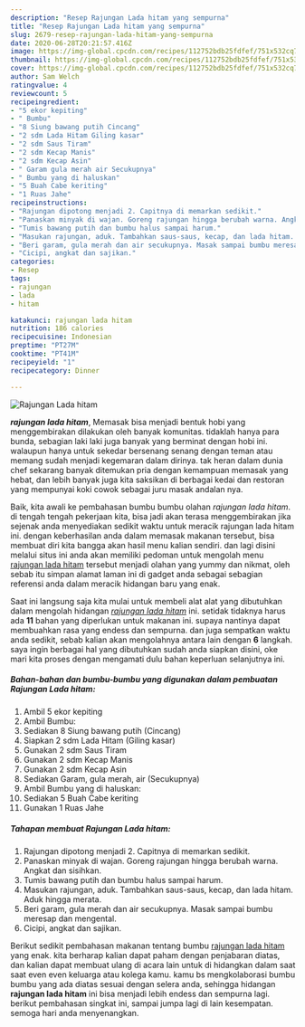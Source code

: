 ```yaml
---
description: "Resep Rajungan Lada hitam yang sempurna"
title: "Resep Rajungan Lada hitam yang sempurna"
slug: 2679-resep-rajungan-lada-hitam-yang-sempurna
date: 2020-06-28T20:21:57.416Z
image: https://img-global.cpcdn.com/recipes/112752bdb25fdfef/751x532cq70/rajungan-lada-hitam-foto-resep-utama.jpg
thumbnail: https://img-global.cpcdn.com/recipes/112752bdb25fdfef/751x532cq70/rajungan-lada-hitam-foto-resep-utama.jpg
cover: https://img-global.cpcdn.com/recipes/112752bdb25fdfef/751x532cq70/rajungan-lada-hitam-foto-resep-utama.jpg
author: Sam Welch
ratingvalue: 4
reviewcount: 5
recipeingredient:
- "5 ekor kepiting"
- " Bumbu"
- "8 Siung bawang putih Cincang"
- "2 sdm Lada Hitam Giling kasar"
- "2 sdm Saus Tiram"
- "2 sdm Kecap Manis"
- "2 sdm Kecap Asin"
- " Garam gula merah air Secukupnya"
- " Bumbu yang di haluskan"
- "5 Buah Cabe keriting"
- "1 Ruas Jahe"
recipeinstructions:
- "Rajungan dipotong menjadi 2. Capitnya di memarkan sedikit."
- "Panaskan minyak di wajan. Goreng rajungan hingga berubah warna. Angkat dan sisihkan."
- "Tumis bawang putih dan bumbu halus sampai harum."
- "Masukan rajungan, aduk. Tambahkan saus-saus, kecap, dan lada hitam. Aduk hingga merata."
- "Beri garam, gula merah dan air secukupnya. Masak sampai bumbu meresap dan mengental."
- "Cicipi, angkat dan sajikan."
categories:
- Resep
tags:
- rajungan
- lada
- hitam

katakunci: rajungan lada hitam 
nutrition: 186 calories
recipecuisine: Indonesian
preptime: "PT27M"
cooktime: "PT41M"
recipeyield: "1"
recipecategory: Dinner

---
```



![Rajungan Lada hitam](https://img-global.cpcdn.com/recipes/112752bdb25fdfef/751x532cq70/rajungan-lada-hitam-foto-resep-utama.jpg)

<b><i>rajungan lada hitam</i></b>, Memasak bisa menjadi bentuk hobi yang menggembirakan dilakukan oleh banyak komunitas. tidaklah hanya para bunda, sebagian laki laki juga banyak yang berminat dengan hobi ini. walaupun hanya untuk sekedar bersenang senang dengan teman atau memang sudah menjadi kegemaran dalam dirinya. tak heran dalam dunia chef sekarang banyak ditemukan pria dengan kemampuan memasak yang hebat, dan lebih banyak juga kita saksikan di berbagai kedai dan restoran yang mempunyai koki cowok sebagai juru masak andalan nya.

Baik, kita awali ke pembahasan bumbu bumbu olahan <i>rajungan lada hitam</i>. di tengah tengah pekerjaan kita, bisa jadi akan terasa menggembirakan jika sejenak anda menyediakan sedikit waktu untuk meracik rajungan lada hitam ini. dengan keberhasilan anda dalam memasak makanan tersebut, bisa membuat diri kita bangga akan hasil menu kalian sendiri. dan lagi disini melalui situs ini anda akan memiliki pedoman untuk mengolah menu <u>rajungan lada hitam</u> tersebut menjadi olahan yang yummy dan nikmat, oleh sebab itu simpan alamat laman ini di gadget anda sebagai sebagian referensi anda dalam meracik hidangan baru yang enak.




Saat ini langsung saja kita mulai untuk membeli alat alat yang dibutuhkan dalam mengolah hidangan <u><i>rajungan lada hitam</i></u> ini. setidak tidaknya harus ada <b>11</b> bahan yang diperlukan untuk makanan ini. supaya nantinya dapat membuahkan rasa yang endess dan sempurna. dan juga sempatkan waktu anda sedikit, sebab kalian akan mengolahnya antara lain dengan <b>6</b> langkah. saya ingin berbagai hal yang dibutuhkan sudah anda siapkan disini, oke mari kita proses dengan mengamati dulu bahan keperluan selanjutnya ini.

<!--inarticleads1-->

##### Bahan-bahan dan bumbu-bumbu yang digunakan dalam pembuatan Rajungan Lada hitam:

1. Ambil 5 ekor kepiting
1. Ambil  Bumbu:
1. Sediakan 8 Siung bawang putih (Cincang)
1. Siapkan 2 sdm Lada Hitam (Giling kasar)
1. Gunakan 2 sdm Saus Tiram
1. Gunakan 2 sdm Kecap Manis
1. Gunakan 2 sdm Kecap Asin
1. Sediakan  Garam, gula merah, air (Secukupnya)
1. Ambil  Bumbu yang di haluskan:
1. Sediakan 5 Buah Cabe keriting
1. Gunakan 1 Ruas Jahe




<!--inarticleads2-->

##### Tahapan membuat Rajungan Lada hitam:

1. Rajungan dipotong menjadi 2. Capitnya di memarkan sedikit.
1. Panaskan minyak di wajan. Goreng rajungan hingga berubah warna. Angkat dan sisihkan.
1. Tumis bawang putih dan bumbu halus sampai harum.
1. Masukan rajungan, aduk. Tambahkan saus-saus, kecap, dan lada hitam. Aduk hingga merata.
1. Beri garam, gula merah dan air secukupnya. Masak sampai bumbu meresap dan mengental.
1. Cicipi, angkat dan sajikan.




Berikut sedikit pembahasan makanan tentang bumbu <u>rajungan lada hitam</u> yang enak. kita berharap kalian dapat paham dengan penjabaran diatas, dan kalian dapat membuat ulang di acara lain untuk di hidangkan dalam saat saat even even keluarga atau kolega kamu. kamu bs mengkolaborasi bumbu bumbu yang ada diatas sesuai dengan selera anda, sehingga hidangan <b>rajungan lada hitam</b> ini bisa menjadi lebih endess dan sempurna lagi. berikut pembahasan singkat ini, sampai jumpa lagi di lain kesempatan. semoga hari anda menyenangkan.
